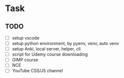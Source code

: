 # Task

## TODO

- [ ] setup vscode
- [ ] setup python environment, by pyenv, venv, auto venv
- [ ] setup Anki, local server, helper, cli
- [ ] script for Udemy course downloading
- [ ] GIMP course
- [ ] NCE
- [ ] YouTube CSS/JS channel
